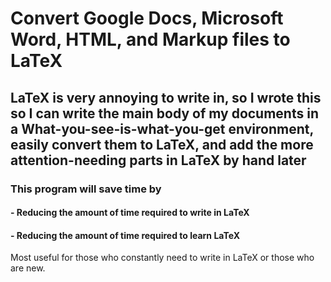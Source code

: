 # Convert Google Docs, Microsoft Word, HTML, and Markup files to LaTeX

## LaTeX is very annoying to write in, so I wrote this so I can write the main body of my documents in a What-you-see-is-what-you-get environment, easily convert them to LaTeX, and add the more attention-needing parts in LaTeX by hand later

### This program will save time by

#### - Reducing the amount of time required to write in LaTeX

#### - Reducing the amount of time required to learn LaTeX

Most useful for those who constantly need to write in LaTeX or those who are new.
